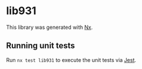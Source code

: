 # lib931

This library was generated with [Nx](https://nx.dev).

## Running unit tests

Run `nx test lib931` to execute the unit tests via [Jest](https://jestjs.io).
